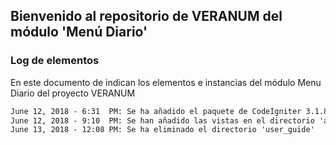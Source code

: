 ## Bienvenido al repositorio de VERANUM del módulo 'Menú Diario'



### Log de elementos

En este documento de indican los elementos e instancias del módulo Menu Diario del proyecto VERANUM

```markdown
June 12, 2018 - 6:31  PM: Se ha añadido el paquete de CodeIgniter 3.1.8
June 12, 2018 - 9:10  PM: Se han añadido las vistas en el directorio 'application/views'
June 13, 2018 - 12:08 PM: Se ha eliminado el directorio 'user_guide'
